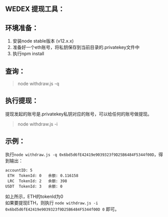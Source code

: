 ## WEDEX 提现工具：

## 环境准备：  
1. 安装node stable版本 (v12.x.x)
2. 准备好一个eth账号，将私钥保存到当前目录的.privatekey文件中  
3. 执行npm install   

## 查询：  
> node withdraw.js -q <eth-address>

## 执行提现：   
提现发起的账号是.privatekey私钥对应的账号，可以给任何的账号做提现。  
> node withdraw.js -i <account-id> <token-id>

## 示例：  
执行`node withdraw.js -q 0x6bd5d6fE42419e9039323f9D25B6484F5344f00D`，得到输出：

~~~
accountID: 5
 ETH  TokenId: 0   余额: 0.116158
 LRC  TokenId: 2   余额: 398
USDT  TokenId: 3   余额: 0
~~~

如上所示，ETH的tokenId为0  
如果要提现ETH，则执行 `node withdraw.js -i 0x6bd5d6fE42419e9039323f9D25B6484F5344f00D 0` 即可。  
